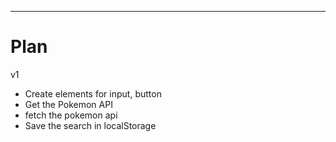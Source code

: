 
---

# Plan
v1
- Create elements for input, button 
- Get the Pokemon API
- fetch the pokemon api
- Save the search in localStorage 

